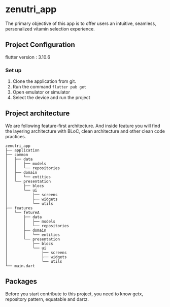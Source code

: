 # zenutri_app

The primary objective of this app is to offer users an intuitive, seamless, personalized vitamin selection experience.

## Project Configuration

flutter version : 3.10.6

### Set up
1. Clone the application from git.
2. Run the command
  `` flutter pub get ``
3. Open emulator or simulator
4. Select the device and run the project

## Project architecture
We are following feature-first architecture. And inside feature you will find the layering
architecture with BLoC, clean architecture and other clean code practices.

```
zenutri_app
├── application
├── common
│   ├── data
│   │   ├── models
│   │   └── repositories
│   ├── domain
│   │   └── entities  
│   └── presentation
│       ├── blocs
│       └── ui
│           ├── screens
│           ├── widgets
│           └── utils
├── features
│   └── fetureA
│       ├── data
│       │   ├── models
│       │   └── repositories
│       ├── domain
│       │   └── entities  
│       └── presentation
│           ├── blocs
│           └── ui
│               ├── screens
│               ├── widgets
│               └── utils
└── main.dart
```
## Packages
Before you start contribute to this project, you need to know getx, repository pattern, equatable and dartz.